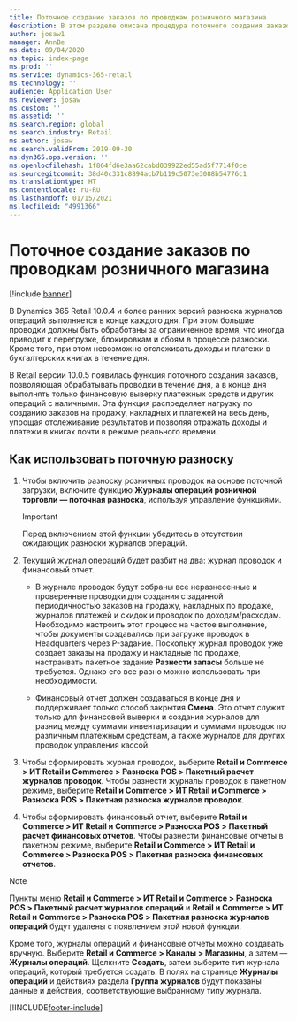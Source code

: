 ```yaml
---
title: Поточное создание заказов по проводкам розничного магазина
description: В этом разделе описана процедура поточного создания заказов по проводкам магазина в Microsoft Dynamics 365 Commerce.
author: josaw1
manager: AnnBe
ms.date: 09/04/2020
ms.topic: index-page
ms.prod: ''
ms.service: dynamics-365-retail
ms.technology: ''
audience: Application User
ms.reviewer: josaw
ms.custom: ''
ms.assetid: ''
ms.search.region: global
ms.search.industry: Retail
ms.author: josaw
ms.search.validFrom: 2019-09-30
ms.dyn365.ops.version: ''
ms.openlocfilehash: 1f864fd6e3aa62cabd039922ed55ad5f7714f0ce
ms.sourcegitcommit: 38d40c331c8894acb7b119c5073e3088b54776c1
ms.translationtype: HT
ms.contentlocale: ru-RU
ms.lasthandoff: 01/15/2021
ms.locfileid: "4991366"
---
```

# <a name="trickle-feed-based-order-creation-for-retail-store-transactions"></a>Поточное создание заказов по проводкам розничного магазина

[!include [banner](includes/banner.md)]

В Dynamics 365 Retail 10.0.4 и более ранних версий разноска журналов операций выполняется в конце каждого дня. При этом большие проводки должны быть обработаны за ограниченное время, что иногда приводит к перегрузке, блокировкам и сбоям в процессе разноски. Кроме того, при этом невозможно отслеживать доходы и платежи в бухгалтерских книгах в течение дня.

В Retail версии 10.0.5 появилась функция поточного создания заказов, позволяющая обрабатывать проводки в течение дня, а в конце дня выполнять только финансовую выверку платежных средств и других операций с наличными. Эта функция распределяет нагрузку по созданию заказов на продажу, накладных и платежей на весь день, упрощая отслеживание результатов и позволяя отражать доходы и платежи в книгах почти в режиме реального времени. 


## <a name="how-to-use-trickle-feed-based-posting"></a>Как использовать поточную разноску
  
1. Чтобы включить разноску розничных проводок на основе поточной загрузки, включите функцию **Журналы операций розничной торговли — поточная разноска**, используя управление функциями.

    > [!IMPORTANT]
    > Перед включением этой функции убедитесь в отсутствии ожидающих разноски журналов операций.

2. Текущий журнал операций будет разбит на два: журнал проводок и финансовый отчет.

      - В журнале проводок будут собраны все неразнесенные и проверенные проводки для создания с заданной периодичностью заказов на продажу, накладных по продаже, журналов платежей и скидок и проводок по доходам/расходам. Необходимо настроить этот процесс на частое выполнение, чтобы документы создавались при загрузке проводок в Headquarters через P-задание. Поскольку журнал проводок уже создает заказы на продажу и накладные по продаже, настраивать пакетное задание **Разнести запасы** больше не требуется. Однако его все равно можно использовать при необходимости.  
      
     - Финансовый отчет должен создаваться в конце дня и поддерживает только способ закрытия **Смена**. Это отчет служит только для финансовой выверки и создания журналов для разниц между суммами инвентаризации и суммами проводок по различным платежным средствам, а также журналов для других проводок управления кассой.   

3. Чтобы сформировать журнал проводок, выберите **Retail и Commerce > ИТ Retail и Commerce > Разноска POS > Пакетный расчет журналов проводок**. Чтобы разнести журналы проводок в пакетном режиме, выберите **Retail и Commerce > ИТ Retail и Commerce > Разноска POS > Пакетная разноска журналов проводок**.

4. Чтобы сформировать финансовый отчет, выберите **Retail и Commerce > ИТ Retail и Commerce > Разноска POS > Пакетный расчет финансовых отчетов**. Чтобы разнести финансовые отчеты в пакетном режиме, выберите **Retail и Commerce > ИТ Retail и Commerce > Разноска POS > Пакетная разноска финансовых отчетов**.

> [!NOTE]
> Пункты меню **Retail и Commerce > ИТ Retail и Commerce > Разноска POS > Пакетный расчет журналов операций** и **Retail и Commerce > ИТ Retail и Commerce > Разноска POS > Пакетная разноска журналов операций** будут удалены с появлением этой новой функции.

Кроме того, журналы операций и финансовые отчеты можно создавать вручную. Выберите **Retail и Commerce > Каналы > Магазины**, а затем — **Журналы операций**. Щелкните **Создать**, затем выберите тип журнала операций, который требуется создать. В полях на странице **Журналы операций** и действиях раздела **Группа журналов** будут показаны данные и действия, соответствующие выбранному типу журнала.


[!INCLUDE[footer-include](../includes/footer-banner.md)]